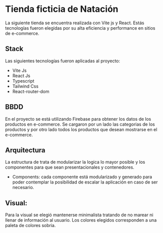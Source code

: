 # Tienda ficticia de Natación
 La siguiente tienda se encuentra realizada con Vite js y React. Estás tecnologías fueron elegidas por su alta eficiencia y performance en sitios de e-commerce.

## Stack
 Las siguientes tecnologías fueron aplicadas al proyecto:
- Vite Js
- React Js
- Typescript
- Tailwind Css
- React-router-dom

## BBDD
En el proyecto se está utilizando Firebase para obtener los datos de los productos en e-commerce. Se cargaron por un lado las categorias de los productos y por otro lado todos los productos que desean mostrarse en el e-commerce.

## Arquitectura
La estructura de trata de modularizar la logica lo mayor posible y los componentes para que sean presentacionales y contenedores.
- Components: cada componente está modularizado y generado para poder contemplar la posibilidad de escalar la aplicación en caso de ser necesario.


## Visual:
Para la visual se elegió mantenerse minimalista tratando de no marear ni llenar de información al usuario. Los colores elegidos corresponden a una paleta de colores sobria.
